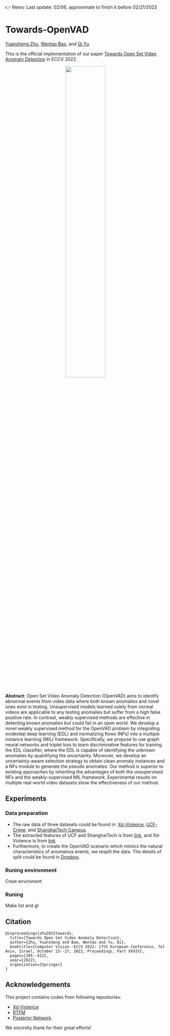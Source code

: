 👉 News: Last update: 02/06, approximate to finish it before 02/21/2023

# Towards-OpenVAD

[Yuansheng Zhu](https://sites.google.com/view/yuz128/home), [Wentao Bao](https://cogito2012.github.io/homepage/), and [Qi Yu](https://www.rit.edu/directory/qyuvks-qi-yu)

This is the official implementation of our paper [Towards Open Set Video Anomaly Detection](https://arxiv.org/abs/2208.11113) in ECCV 2022.

<p align="center">
  <img src="https://github.com/YUZ128pitt/Towards-OpenVAD/files/9181464/framework2.pdf" width=50% height=50%>
</p>

**Abstract**: Open Set Video Anomaly Detection (OpenVAD) aims to identify abnormal events from video data where both known anomalies and novel ones exist in testing. Unsupervised models learned solely from normal videos are applicable to any testing anomalies but suffer from a high false positive rate. In contrast, weakly supervised methods are effective in detecting known anomalies but could fail in an open world. We develop a novel weakly supervised method for the OpenVAD problem by integrating evidential deep learning (EDL) and normalizing flows (NFs) into a multiple instance learning (MIL) framework. Specifically, we propose to use graph neural networks and triplet loss to learn discriminative features for training the EDL classifier, where the EDL is capable of identifying the unknown anomalies by quantifying the uncertainty. Moreover, we develop an uncertainty-aware selection strategy to obtain clean anomaly instances and a NFs module to generate the pseudo anomalies. Our method is superior to existing approaches by inheriting the advantages of both the unsupervised NFs and the weakly-supervised MIL framework. Experimental results on multiple real-world video datasets show the effectiveness of our method.

## Experiments
### Data preparation
+ The raw data of three datasets could be found in: [Xd-Violence](https://roc-ng.github.io/XD-Violence/), [UCF-Crime](https://github.com/WaqasSultani/AnomalyDetectionCVPR2018), and [ShanghaiTech Campus](https://roc-ng.github.io/XD-Violence/). 
+ The extracted features of UCF and ShanghaiTech is from [link](https://github.com/tianyu0207/RTFM), and Xd-Violence is from [link](https://roc-ng.github.io/XD-Violence/)
+ Furthermore, to create the OpenVAD scenario which mimics the natural characteristics of anomalous events, we resplit the data. The details of split could be found in [Dropbox](https://www.dropbox.com/sh/tc095p4s0l827vi/AABPzvLLIcRUuZ47AtQi3ESaa?dl=0).

### Runing environment
Creat enviroment

### Runing
Make list and gt

## Citation
```
@inproceedings{zhu2022towards,
  title={Towards Open Set Video Anomaly Detection},
  author={Zhu, Yuansheng and Bao, Wentao and Yu, Qi},
  booktitle={Computer Vision--ECCV 2022: 17th European Conference, Tel Aviv, Israel, October 23--27, 2022, Proceedings, Part XXXIV},
  pages={395--412},
  year={2022},
  organization={Springer}
}
```

## Acknowledgements
This project contains codes from following repostories: 
+ [Xd-Violence](https://roc-ng.github.io/XD-Violence/)
+ [RTFM](https://github.com/tianyu0207/RTFM)
+ [Posterior Network](https://github.com/sharpenb/Posterior-Network). 

We sincirelly thank for their great efforts!

